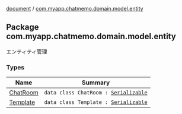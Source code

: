 [document](../index.md) / [com.myapp.chatmemo.domain.model.entity](./index.md)

## Package com.myapp.chatmemo.domain.model.entity

エンティティ管理

### Types

| Name | Summary |
|---|---|
| [ChatRoom](-chat-room/index.md) | `data class ChatRoom : `[`Serializable`](https://developer.android.com/reference/java/io/Serializable.html) |
| [Template](-template/index.md) | `data class Template : `[`Serializable`](https://developer.android.com/reference/java/io/Serializable.html) |
